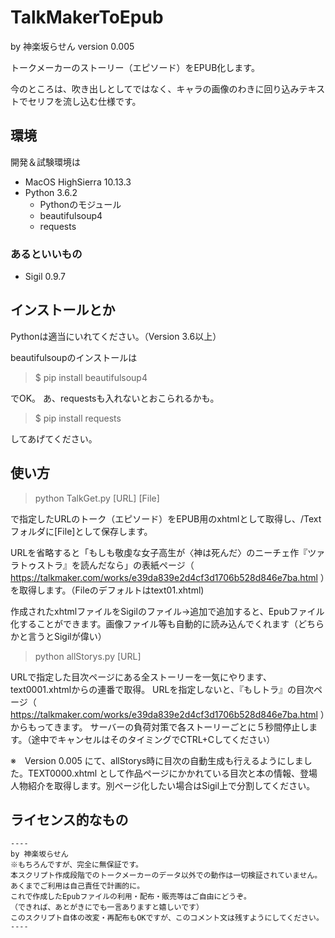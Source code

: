 # TalkMakerToEpub

by 神楽坂らせん version 0.005

トークメーカーのストーリー（エピソード）をEPUB化します。

今のところは、吹き出しとしてではなく、キャラの画像のわきに回り込みテキストでセリフを流し込む仕様です。

## 環境

開発＆試験環境は

* MacOS HighSierra 10.13.3
* Python 3.6.2
    * Pythonのモジュール
    * beautifulsoup4
    * requests

### あるといいもの

* Sigil 0.9.7

## インストールとか

Pythonは適当にいれてください。（Version 3.6以上）

beautifulsoupのインストールは

>$ pip install beautifulsoup4

でOK。
あ、requestsも入れないとおこられるかも。

>$ pip install requests

してあげてください。

## 使い方

>python TalkGet.py [URL] [File]

で指定したURLのトーク（エピソード）をEPUB用のxhtmlとして取得し、/Textフォルダに[File]として保存します。

URLを省略すると「もしも敬虔な女子高生が〈神は死んだ〉のニーチェ作『ツァラトゥストラ』を読んだなら」の表紙ページ（ https://talkmaker.com/works/e39da839e2d4cf3d1706b528d846e7ba.html ）を取得します。（Fileのデフォルトはtext01.xhtml)

作成されたxhtmlファイルをSigilのファイル->追加で追加すると、Epubファイル化することができます。画像ファイル等も自動的に読み込んでくれます（どちらかと言うとSigilが偉い）

>python allStorys.py [URL]

URLで指定した目次ページにある全ストーリーを一気にやります、text0001.xhtmlからの連番で取得。
URLを指定しないと、『もしトラ』の目次ページ（ https://talkmaker.com/works/e39da839e2d4cf3d1706b528d846e7ba.html ）からもってきます。
サーバーの負荷対策で各ストーリーごとに５秒間停止します。（途中でキャンセルはそのタイミングでCTRL+Cしてください）

※　Version 0.005 にて、allStorys時に目次の自動生成も行えるようにしました。TEXT0000.xhtml として作品ページにかかれている目次と本の情報、登場人物紹介を取得します。別ページ化したい場合はSigil上で分割してください。

## ライセンス的なもの
    ----
    by 神楽坂らせん　
    ※もちろんですが、完全に無保証です。
    本スクリプト作成段階でのトークメーカーのデータ以外での動作は一切検証されていません。
    あくまでご利用は自己責任で計画的に。
    これで作成したEpubファイルの利用・配布・販売等はご自由にどうぞ。
    （できれば、あとがきにでも一言ありますと嬉しいです）
    このスクリプト自体の改変・再配布もOKですが、このコメント文は残すようにしてください。
    ----
